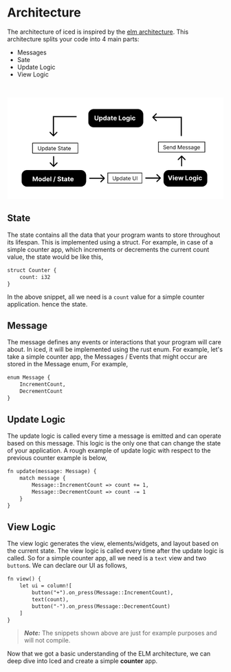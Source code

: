 # Architecture
The architecture of iced is inspired by the [elm architecture](https://guide.elm-lang.org/architecture/).
This architecture splits your code into 4 main parts:

- Messages
- Sate
- Update Logic
- View Logic

&nbsp;

<div align="center">
    <img src="assets/elm-schematic.svg">
</div>

## State
The state contains all the data that your program wants to store throughout its lifespan. This is implemented using a struct. For example, in case of a simple counter app, which increments or decrements the current count value, the state would be like this,

```rust,ignore
struct Counter {
    count: i32
}
```
In the above snippet, all we need is a `count` value for a simple counter application. hence the state.

## Message
The message defines any events or interactions that your program will care about. 
In iced, it will be implemented using the rust enum. For example, let's take a simple counter app, the Messages / Events that might occur are stored in the Message enum, For example, 

```rust,ignore
enum Message {
    IncrementCount,
    DecrementCount
}
```

## Update Logic
The update logic is called every time a message is emitted and can operate based on this message. This logic is the only one that can change the state of your application. A rough example of update logic with respect to the previous counter example is below,

```rust,ignore
fn update(message: Message) {
    match message {
        Message::IncrementCount => count += 1,
        Message::DecrementCount => count -= 1
    }
}
```

## View Logic
The view logic generates the view, elements/widgets, and layout based on the current state. The view logic is called every time after the update logic is called. So for a simple counter app, all we need is a `text` view and two `button`s. We can declare our UI as follows,

```rust,ignore
fn view() {
    let ui = column![
        button("+").on_press(Message::IncrementCount),
        text(count),
        button("-").on_press(Message::DecrementCount)
    ]
}
```

> **_Note:_** The snippets shown above are just for example purposes and will not compile.

Now that we got a basic understanding of the ELM architecture, we can deep dive into Iced and create a simple **counter** app.
